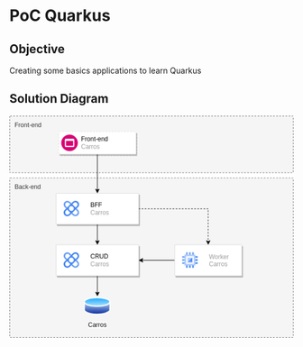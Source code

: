 # PoC Quarkus
## Objective
Creating some basics applications to learn Quarkus

## Solution Diagram
![solution diagram](./resource/poc-quarkus.drawio.png)